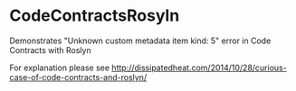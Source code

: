 CodeContractsRosyln
===================

Demonstrates "Unknown custom metadata item kind: 5" error in Code Contracts with Roslyn

For explanation please see http://dissipatedheat.com/2014/10/28/curious-case-of-code-contracts-and-roslyn/
